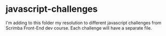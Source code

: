 # javascript-challenges

I'm adding to this folder my resolution to different javascript challenges from Scrimba Front-End dev course. Each challenge will have a separate file.

